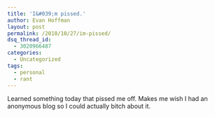 ```yaml
---
title: 'I&#039;m pissed.'
author: Evan Hoffman
layout: post
permalink: /2010/10/27/im-pissed/
dsq_thread_id:
  - 3020966487
categories:
  - Uncategorized
tags:
  - personal
  - rant
---
```

Learned something today that pissed me off. Makes me wish I had an anonymous blog so I could actually bitch about it.